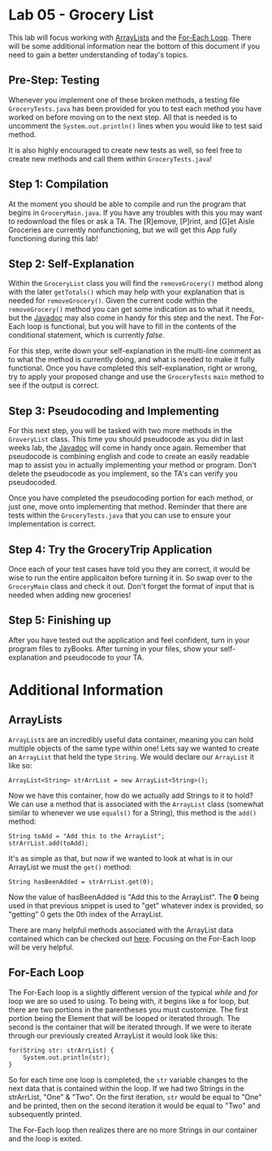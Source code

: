 # Lab 05 - Grocery List
This lab will focus working with [ArrayLists](https://docs.oracle.com/javase/8/docs/api/java/util/ArrayList.html) and the [For-Each Loop](https://docs.oracle.com/javase/8/docs/technotes/guides/language/foreach.html). There will be some additional information near the bottom of this document if you need to gain a better understanding of today's topics.

## Pre-Step: Testing
Whenever you implement one of these broken methods, a testing file `GroceryTests.java` has been provided for you to test each method you have worked on before moving on to the next step. All that is needed is to uncomment the `System.out.println()` lines when you would like to test said method.

It is also highly encouraged to create new tests as well, so feel free to create new methods and call them within `GroceryTests.java`!

## Step 1: Compilation
At the moment you should be able to compile and run the program that begins in `GroceryMain.java`. If you have any troubles with this you may want to redownload the files or ask a TA. The [R]emove, [P]rint, and [G]et Aisle Groceries are currently nonfunctioning, but we will get this App fully functioning during this lab!

## Step 2: Self-Explanation
Within the `GroceryList` class you will find the `removeGrocery()` method along with the later `getTotals()` which may help with your explanation that is needed for `removeGrocery()`. Given the current code within the `removeGrocery()` method you can get some indication as to what it needs, but the [Javadoc]() may also come in handy for this step and the next. The For-Each loop is functional, but you will have to fill in the contents of the conditional statement, which is currently *false*.

For this step, write down your self-explanation in the multi-line comment as to what the method is currently doing, and what is needed to make it fully functional. Once you have completed this self-explanation, right or wrong, try to apply your proposed change and use the `GroceryTests` `main` method to see if the output is correct.

## Step 3: Pseudocoding and Implementing
For this next step, you will be tasked with two more methods in the `GroveryList` class. This time you should pseudocode as you did in last weeks lab, the [Javadoc]()  will come in handy once again. Remember that pseudocode is combining english and code to create an easily readable map to assist you in actually implementing your method or program. Don't delete the pseudocode as you implement, so the TA's can verify you pseudocoded.

Once you have completed the pseudocoding portion for each method, or just one, move onto implementing that method. Reminder that there are tests within the `GroceryTests.java` that you can use to ensure your implementation is correct.

## Step 4: Try the GroceryTrip Application
Once each of your test cases have told you they are correct, it would be wise to run the entire applicaiton before turning it in. So swap over to the `GroceryMain` class and check it out. Don't forget the format of input that is needed when adding new groceries!

## Step 5: Finishing up
After you have tested out the application and feel confident, turn in your program files to zyBooks.
After turning in your files, show your self-explanation and pseudocode to your TA.

# Additional Information
## ArrayLists
`ArrayList`s are an incredibly useful data container, meaning you can hold multiple objects of the same type within one! Lets say we wanted to create an `ArrayList` that held the type `String`. We would declare our `ArrayList` it like so:
```
ArrayList<String> strArrList = new ArrayList<String>();
```
Now we have this container, how do we actually add Strings to it to hold? We can use a method that is associated with the `ArrayList` class (somewhat similar to whenever we use `equals()` for a String), this method is the `add()` method:
```
String toAdd = "Add this to the ArrayList";
strArrList.add(toAdd);
```
It's as simple as that, but now if we wanted to look at what is in our ArrayList we must the `get()` method:
```
String hasBeenAdded = strArrList.get(0);
```
Now the value of hasBeenAdded is "Add this to the ArrayList". The **0** being used in that previous snippet is used to "get" whatever index is provided, so "getting" 0 gets the 0th index of the ArrayList.

There are many helpful methods associated with the ArrayList data contained which can be checked out [here](https://docs.oracle.com/javase/8/docs/api/java/util/ArrayList.html). Focusing on the For-Each loop will be very helpful.

## For-Each Loop
The For-Each loop is a slightly different version of the typical *while* and *for* loop we are so used to using. To being with, it begins like a for loop, but there are two portions in the parentheses you must customize. The first portion being the Element that will be looped or iterated through. The second is the container that will be iterated through.
If we were to iterate through our previously created ArrayList it would look like this:
```
for(String str: strArrList) {
    System.out.println(str);
}
```
So for each time one loop is completed, the `str` variable changes to the next data that is contained within the loop. If we had two Strings in the strArrList, "One" & "Two". On the first iteration, `str` would be equal to "One" and be printed, then on the second iteration it would be equal to "Two" and subsequently printed.

The For-Each loop then realizes there are no more Strings in our container and the loop is exited.